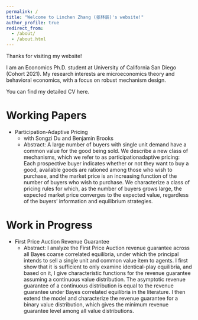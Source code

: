 ```yaml
---
permalink: /
title: "Welcome to Linchen Zhang (张林辰)'s website!"
author_profile: true
redirect_from: 
  - /about/
  - /about.html
---
```


Thanks for visiting my website! 

I am an Economics Ph.D. student at University of California San Diego (Cohort 2021). My research interests are microeconomics theory and behavioral economics, with a focus on robust mechanism design. 

You can find my detailed CV here.


Working Papers
======
* Participation-Adaptive Pricing
  * with Songzi Du and Benjamin Brooks
  * Abstract: A large number of buyers with single unit demand have a common value for the good
being sold. We describe a new class of mechanisms, which we refer to as participationadaptive pricing: Each prospective buyer indicates whether or not they want to buy a
good, available goods are rationed among those who wish to purchase, and the market
price is an increasing function of the number of buyers who wish to purchase. We
characterize a class of pricing rules for which, as the number of buyers grows large,
the expected market price converges to the expected value, regardless of the buyers’
information and equilibrium strategies.

  
Work in Progress
======
* First Price Auction Revenue Guarantee
  * Abstract: I analyze the First Price Auction revenue guarantee across all Bayes coarse correlated equilibria, under which the principal intends to sell a single unit and common value item to agents. I first show that it is sufficient to only examine identical-play equilibria, and based on it, I give characteristic functions for the revenue guarantee assuming a continuous value distribution. The asymptotic revenue guarantee of a continuous distribution is equal to the revenue guarantee under Bayes correlated equilibria in the literature. I then extend the model and characterize the revenue guarantee for a binary value distribution, which gives the minimum revenue guarantee level among all value distributions.



